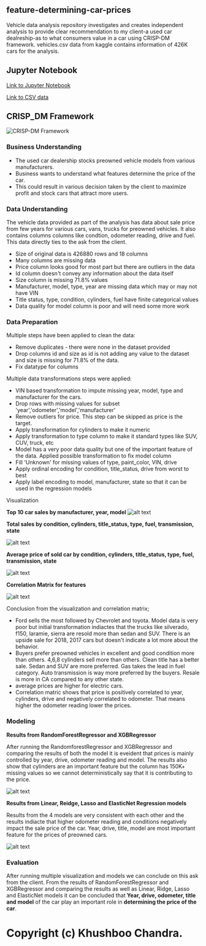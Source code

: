 ## feature-determining-car-prices

Vehicle data analysis repository investigates and creates independent analysis to provide clear recommendation to my client-a used car dealreship-as to what consumers value in a car using CRISP-DM framework. vehicles.csv data from kaggle contains information of 426K cars for the analysis. 

## Jupyter Notebook

[Link to Jupyter Notebook](https://https://github.com/khushboochandra07/vehicle_data_analysis/blob/main/jupyternotebook/1_feature_determining_car_price.ipynb)


[Link to CSV data](https://https://github.com/khushboochandra07/vehicle_data_analysis/blob/main/data/vehicles.csv)


## CRISP_DM Framework

![CRISP-DM Framework](/images/crispdm.png)

### **Business Understanding**  

*   The used car dealership stocks preowned vehicle models from various manufacturers.
*   Business wants to understand what features determine the price of the car.
*   This could result in various decision taken by the client to maximize profit and stock cars that attract more users.


### **Data Understanding**  

The vehicle data provided as part of the analysis has data about sale price from few years for various cars, vans, trucks for preowned vehicles. It also contains columns columns like condtion, odometer reading, drive and fuel. This data directly ties to the ask from the client.

*   Size of original data is 426880 rows and 18 columns
*   Many columns are missing data
*   Price column looks good for most part but there are outliers in the data
*   Id column doesn't convey any information about the data itself
*   Size column is missing 71.8% values
*   Manufacturer, model, type, year are missing data which may or may not have VIN
*   Title status, type, condition, cylinders, fuel have finite categorical values
*   Data quality for model column is poor and will need some more work

### **Data Preparation**  

Multiple steps have been applied to clean the data:
*   Remove duplicates - there were none in the dataset provided
*   Drop columns id and size as id is not adding any value to the dataset and size is missing for 71.8% of the data.
*   Fix datatype for columns

Multiple data transformations steps were applied:
*   VIN based transformation to impute missing year, model, type and manufacturer for the cars.
*   Drop rows with missing values for subset 'year','odometer','model','manufacturer'
*   Remove outliers for price. This step can be skipped as price is the target.
*   Apply transformation for cylinders to make it numeric
*   Apply transformation to type column to make it standard types like SUV, CUV, truck, etc
*   Model has a very poor data quality but one of the important feature of the data. Applied possible transformation to fix model column
*   Fill 'Unknown' for missing values of type, paint_color, VIN, drive
*   Apply ordinal encoding for condition, title_status, drive from worst to best
*   Apply label encoding to model, manufacturer, state so that it can be used in the regression models


Visualization

**Top 10 car sales by manufacturer, year, model**
![alt text](/images/top_10_selling.png)

**Total sales by condition, cylinders, title_status, type, fuel, transmission, state**

![alt text](/images/total_sales.png)

**Average price of sold car by condition, cylinders, title_status, type, fuel, transmission, state**

![alt text](/images/average_price.png)

**Correlation Matrix for features**

![alt text](/images/correlation_matrix.png)

Conclusion from the visualization and correlation matrix;
*   Ford sells the most followed by Chevrolet and toyota. Model data is very poor but initial transformation indiactes that the trucks like silverado, f150, laramie, sierra are resold more than sedan and SUV. There is an upside sale for 2018, 2017 cars but doesn't indicate a lot more about the behavior.
*   Buyers prefer preowned vehicles in excellent and good condition more than others. 4,6,8 cylinders sell more than others. Clean title has a better sale. Sedan and SUV are more preferred. Gas takes the lead in fuel category. Auto transmission is way more preferred by the buyers. Resale is more in CA compared to any other state.
*   average prices are higher for electric cars.
*   Correlation matric shows that price is positively correlated to year, cylinders, drive and negatively correlated to odometer. That means higher the odometer reading lower the prices.

### **Modeling**  

**Results from RandomForestRegressor and XGBRegressor**

After running the RandomforestRegressor and XGBRegressor and comparing the results of both the model it is eveident that prices is mainly controlled by year, drive, odometer reading and model. The results also show that cylinders are an important feature but the column has 150K+ missing values so we cannot deterministically say that it is contributing to the price.

![alt text](/images/randomforest_and_xgb.png)

**Results from Linear, Reidge, Lasso and ElasticNet Regression models**

Results from the 4 models are very consistent with each other and the results indiacte that higher odometer reading and conditions negatively impact the sale price of the car. Year, drive, title, model are most important feature for the prices of preowned cars. 

![alt text](/images/linear_ridge.png)

### **Evaluation**  
After running multiple visualization and models we can conclude on this ask from the client. From the results of RandomForestRegressor and XGBRegressor and comparing the results as well as Linear, Ridge, Lasso and ElasticNet models it can be concluded that **Year, drive, odometer, title and model** of the car play an important role in **determining the price of the car**.

# Copyright (c) Khushboo Chandra.
